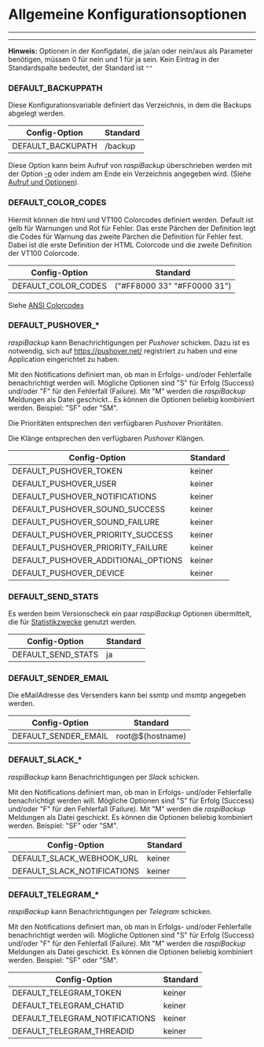 # Allgemeine Konfigurationsoptionen

------------------

<!-- toc -->

------------------

**Hinweis:** Optionen in der Konfigdatei, die ja/an oder nein/aus als Parameter
benötigen, müssen 0 für nein und 1 für ja sein. Kein Eintrag in
der Standardspalte bedeutet, der Standard ist `""`

<div class="table-wrapper-for-options">

<a name="backuppath"></a>
### DEFAULT_BACKUPPATH

Diese Konfigurationsvariable definiert das Verzeichnis, in dem die Backups
abgelegt werden.

| Config-Option              | Standard |
|----------------------------|----------|
| DEFAULT_BACKUPATH          | /backup  |

Diese Option kann beim Aufruf von *raspiBackup* überschrieben werden
mit der Option [-p](backup-options.md#parm_p) oder indem am Ende
ein Verzeichnis angegeben wird. (Siehe [Aufruf und Optionen](invocation-options.md)).

### DEFAULT_COLOR_CODES

Hiermit können die html und VT100 Colorcodes definiert werden. Default
ist gelb für Warnungen und Rot für Fehler. Das erste Pärchen der Definition legt
die Codes für Warnung das zweite Pärchen die Definition für Fehler fest. Dabei
ist die erste Definition der HTML Colorcode und die zweite Definition der VT100
Colorcode.

| Config-Option              | Standard |
|----------------------------|----------|
| DEFAULT_COLOR_CODES        | ("#FF8000 33" "#FF0000 31")  |

Siehe [ANSI Colorcodes](https://en.wikipedia.org/wiki/ANSI_escape_code)

### DEFAULT_PUSHOVER_*

*raspiBackup* kann Benachrichtigungen per *Pushover* schicken. Dazu
ist es notwendig, sich auf <https://pushover.net/> registriert zu haben und eine
Application eingerichtet zu haben.

Mit den Notifications definiert man, ob man in Erfolgs- und/oder Fehlerfalle
benachrichtigt werden will. Mögliche Optionen sind "S" für Erfolg (Success)
und/oder "F" für den Fehlerfall (Failure). Mit "M" werden die *raspiBackup*
Meldungen als Datei geschickt.. Es können die Optionen beliebig kombiniert
werden. Beispiel: "SF" oder "SM".

Die Prioritäten entsprechen den verfügbaren *Pushover* Prioritäten.

Die Klänge entsprechen den verfügbaren *Pushover* Klängen.

| Config-Option              | Standard |
|----------------------------|----------|
| DEFAULT_PUSHOVER_TOKEN     | keiner   |
| DEFAULT_PUSHOVER_USER      | keiner   |
| DEFAULT_PUSHOVER_NOTIFICATIONS | keiner |
| DEFAULT_PUSHOVER_SOUND_SUCCESS | keiner     |
| DEFAULT_PUSHOVER_SOUND_FAILURE | keiner     |
| DEFAULT_PUSHOVER_PRIORITY_SUCCESS | keiner  |
| DEFAULT_PUSHOVER_PRIORITY_FAILURE | keiner  |
| DEFAULT_PUSHOVER_ADDITIONAL_OPTIONS | keiner|
| DEFAULT_PUSHOVER_DEVICE             | keiner |


### DEFAULT_SEND_STATS

Es werden beim Versionscheck ein paar *raspiBackup*
Optionen übermittelt, die für [Statistikzwecke](statistics.md) genutzt werden.

| Config-Option              | Standard |
|----------------------------|----------|
| DEFAULT_SEND_STATS         | ja       |

### DEFAULT_SENDER_EMAIL

Die eMailAdresse des Versenders kann bei ssmtp und msmtp angegeben werden.

| Config-Option              | Standard |
|----------------------------|----------|
| DEFAULT_SENDER_EMAIL | root@$(hostname) |


### DEFAULT_SLACK_*

*raspiBackup* kann Benachrichtigungen per *Slack* schicken.

Mit den Notifications definiert man, ob man in Erfolgs- und/oder Fehlerfalle
benachrichtigt werden will. Mögliche Optionen sind "S" für Erfolg (Success)
und/oder "F" für den Fehlerfall (Failure). Mit "M" werden die *raspiBackup*
Meldungen als Datei geschickt. Es können die Optionen beliebig kombiniert
werden. Beispiel: "SF" oder "SM".

| Config-Option               | Standard |
|-----------------------------|----------|
| DEFAULT_SLACK_WEBHOOK_URL   |  keiner  |
| DEFAULT_SLACK_NOTIFICATIONS |  keiner  |

### DEFAULT_TELEGRAM_*

*raspiBackup* kann Benachrichtigungen per *Telegram* schicken.

Mit den Notifications definiert man, ob man in Erfolgs- und/oder Fehlerfalle
benachrichtigt werden will. Mögliche Optionen sind "S" für Erfolg (Success)
und/oder "F" für den Fehlerfall (Failure). Mit "M" werden die *raspiBackup*
Meldungen als Datei geschickt. Es können die Optionen beliebig kombiniert
werden. Beispiel: "SF" oder "SM".

| Config-Option               | Standard |
|-----------------------------|----------|
| DEFAULT_TELEGRAM_TOKEN      | keiner   |
| DEFAULT_TELEGRAM_CHATID     | keiner  |
| DEFAULT_TELEGRAM_NOTIFICATIONS | keiner |
| DEFAULT_TELEGRAM_THREADID      | keiner   | ab Release 7.1.1 |


</div>

[.status]: rst

